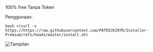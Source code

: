 100% free Tanpa Token

Penggunaan:
```
bash <(curl -s https://https://raw.githubusercontent.com/PATRICK297R/Installer-Premium/refs/heads/master/install.sh)
```

![Tampilan](https://i.supa.codes/w9XR6I)
